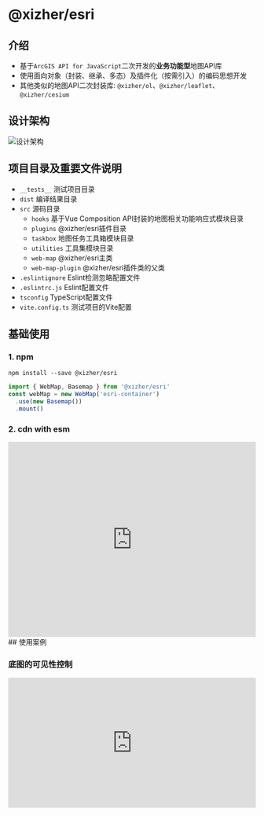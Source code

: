 # @xizher/esri

## 介绍

- 基于`ArcGIS API for JavaScript`二次开发的**业务功能型**地图API库
- 使用面向对象（封装、继承、多态）及插件化（按需引入）的编码思想开发
- 其他类似的地图API二次封装库: `@xizher/ol`、`@xizher/leaflet`、`@xizher/cesium`

## 设计架构

![设计架构](C:\usr\y2021\xizher\xizher-esri\设计架构.png)

## 项目目录及重要文件说明

- `__tests__` 测试项目目录
- `dist`  编译结果目录
- `src` 源码目录
  - `hooks` 基于Vue Composition API封装的地图相关功能响应式模块目录
  - `plugins` @xizher/esri插件目录
  - `taskbox` 地图任务工具箱模块目录
  - `utilities` 工具集模块目录
  - `web-map` @xizher/esri主类
  - `web-map-plugin` @xizher/esri插件类的父类
- `.eslintignore` Eslint检测忽略配置文件
- `.eslintrc.js` Eslint配置文件
- `tsconfig` TypeScript配置文件
- `vite.config.ts` 测试项目的Vite配置

## 基础使用

### 1. npm

```shell
npm install --save @xizher/esri
```

```javascript
import { WebMap, Basemap } from '@xizher/esri'
const webMap = new WebMap('esri-container')
  .use(new Basemap())
  .mount()
```

### 2. cdn with esm

<iframe height="397" style="width: 100%;" scrolling="no" title="KKWNgoP" src="https://codepen.io/wxzgis/embed/KKWNgoP?height=397&theme-id=dark&default-tab=js,result" frameborder="no" loading="lazy" allowtransparency="true" allowfullscreen="true">
  See the Pen <a href='https://codepen.io/wxzgis/pen/KKWNgoP'>KKWNgoP</a> by wxzgis
  (<a href='https://codepen.io/wxzgis'>@wxzgis</a>) on <a href='https://codepen.io'>CodePen</a>.
</iframe>
## 使用案例

### 底图的可见性控制

<iframe height="265" style="width: 100%;" scrolling="no" title="Set Basemap Visible With @xizher/esri" src="https://codepen.io/wxzgis/embed/Vwppqrj?height=265&theme-id=dark&default-tab=js,result" frameborder="no" loading="lazy" allowtransparency="true" allowfullscreen="true">
  See the Pen <a href='https://codepen.io/wxzgis/pen/Vwppqrj'>Set Basemap Visible With @xizher/esri</a> by wxzgis
  (<a href='https://codepen.io/wxzgis'>@wxzgis</a>) on <a href='https://codepen.io'>CodePen</a>.
</iframe>

#### 